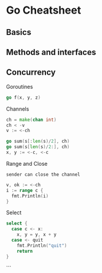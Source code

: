 # Go Cheatsheet


## Basics

## Methods and interfaces

## Concurrency

Goroutines

```go
go f(x, y, z)
```

Channels

```go
ch = make(chan int)
ch < -v
v := <-ch

go sum(s[:len(s)/2], ch)
go sum(s[len(s)/2:], ch)
x, y := <-c, <-c
```

Range and Close

    sender can close the channel

```go
v, ok := <-ch
i := range c {
  fmt.Println(i)
}
```

Select

```go
select {
  case c <- x:
    x, y = y, x + y
  case <- quit
    fmt.Println("quit")
    return
}
```

\`\`\`
